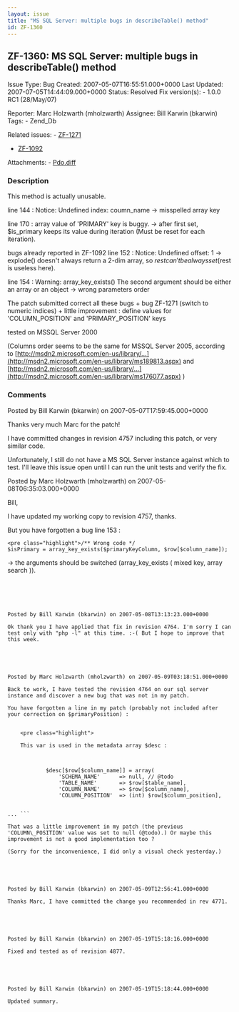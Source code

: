 ```yaml
---
layout: issue
title: "MS SQL Server: multiple bugs in describeTable() method"
id: ZF-1360
---
```


ZF-1360: MS SQL Server: multiple bugs in describeTable() method
---------------------------------------------------------------

 Issue Type: Bug Created: 2007-05-07T16:55:51.000+0000 Last Updated: 2007-07-05T14:44:09.000+0000 Status: Resolved Fix version(s): - 1.0.0 RC1 (28/May/07)
 
 Reporter:  Marc Holzwarth (mholzwarth)  Assignee:  Bill Karwin (bkarwin)  Tags: - Zend\_Db
 
 Related issues: - [ZF-1271](/issues/browse/ZF-1271)
- [ZF-1092](/issues/browse/ZF-1092)
 
 Attachments: - [Pdo.diff](/issues/secure/attachment/10464/Pdo.diff)
 
### Description

This method is actually unusable.

line 144 : Notice: Undefined index: coumn\_name -> misspelled array key

line 170 : array value of 'PRIMARY' key is buggy. -> after first set, $is\_primary keeps its value during iteration (Must be reset for each iteration).

bugs already reported in ZF-1092 line 152 : Notice: Undefined offset: 1 -> explode() doesn't always return a 2-dim array, so $rest can't be always set ($rest is useless here).

line 154 : Warning: array\_key\_exists() The second argument should be either an array or an object -> wrong parameters order

The patch submitted correct all these bugs + bug ZF-1271 (switch to numeric indices) + little improvement : define values for 'COLUMN\_POSITION' and 'PRIMARY\_POSITION' keys

tested on MSSQL Server 2000

(Columns order seems to be the same for MSSQL Server 2005, according to [http://msdn2.microsoft.com/en-us/library/…](http://msdn2.microsoft.com/en-us/library/ms189813.aspx) and [http://msdn2.microsoft.com/en-us/library/…](http://msdn2.microsoft.com/en-us/library/ms176077.aspx) )

 

 

### Comments

Posted by Bill Karwin (bkarwin) on 2007-05-07T17:59:45.000+0000

Thanks very much Marc for the patch!

I have committed changes in revision 4757 including this patch, or very similar code.

Unfortunately, I still do not have a MS SQL Server instance against which to test. I'll leave this issue open until I can run the unit tests and verify the fix.

 

 

Posted by Marc Holzwarth (mholzwarth) on 2007-05-08T06:35:03.000+0000

Bill,

I have updated my working copy to revision 4757, thanks.

But you have forgotten a bug line 153 :

 
    <pre class="highlight">/** Wrong code */
    $isPrimary = array_key_exists($primaryKeyColumn, $row[$column_name]);

-> the arguments should be switched (array\_key\_exists ( mixed key, array search )).

```

 

 

Posted by Bill Karwin (bkarwin) on 2007-05-08T13:13:23.000+0000

Ok thank you I have applied that fix in revision 4764. I'm sorry I can test only with "php -l" at this time. :-( But I hope to improve that this week.

 

 

Posted by Marc Holzwarth (mholzwarth) on 2007-05-09T03:18:51.000+0000

Back to work, I have tested the revision 4764 on our sql server instance and discover a new bug that was not in my patch.

You have forgotten a line in my patch (probably not included after your correction on $primaryPosition) :

 
    <pre class="highlight">
    
    This var is used in the metadata array $desc :


 
            $desc[$row[$column_name]] = array(
                'SCHEMA_NAME'      => null, // @todo
                'TABLE_NAME'       => $row[$table_name],
                'COLUMN_NAME'      => $row[$column_name],
                'COLUMN_POSITION'  => (int) $row[$column_position],


... ```

That was a little improvement in my patch (the previous 'COLUMN\_POSITION' value was set to null (@todo).) Or maybe this improvement is not a good implementation too ?

(Sorry for the inconvenience, I did only a visual check yesterday.)

 

 

Posted by Bill Karwin (bkarwin) on 2007-05-09T12:56:41.000+0000

Thanks Marc, I have committed the change you recommended in rev 4771.

 

 

Posted by Bill Karwin (bkarwin) on 2007-05-19T15:18:16.000+0000

Fixed and tested as of revision 4877.

 

 

Posted by Bill Karwin (bkarwin) on 2007-05-19T15:18:44.000+0000

Updated summary.

 

 